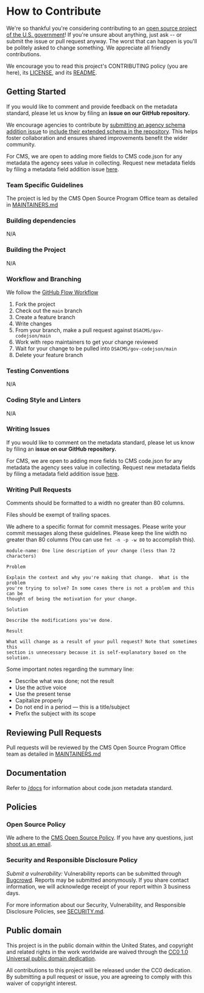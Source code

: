 # How to Contribute

We're so thankful you're considering contributing to an [open source project of
the U.S. government](https://code.gov/)! If you're unsure about anything, just
ask -- or submit the issue or pull request anyway. The worst that can happen is
you'll be politely asked to change something. We appreciate all friendly
contributions.

We encourage you to read this project's CONTRIBUTING policy (you are here), its
[LICENSE](LICENSE.md), and its [README](README.md).

## Getting Started

If you would like to comment and provide feedback on the metadata standard, please let us know by filing an **issue on our GitHub repository.**

We encourage agencies to contribute by [submitting an agency schema addition issue](https://github.com/DSACMS/gov-codejson/issues) to [include their extended schema in the repository](../schemas). This helps foster collaboration and ensures shared improvements benefit the wider community.

For CMS, we are open to adding more fields to CMS code.json for any metadata the agency sees value in collecting. Request new metadata fields by filing a metadata field addition issue [here](https://github.com/DSACMS/gov-codejson/issues/new?template=metadata-field-addition.md).

### Team Specific Guidelines

The project is led by the CMS Open Source Program Office team as detailed in [MAINTAINERS.md](/MAINTAINERS.md)

### Building dependencies

N/A

### Building the Project

N/A

### Workflow and Branching

We follow the [GitHub Flow Workflow](https://guides.github.com/introduction/flow/)

1.  Fork the project
2.  Check out the `main` branch
3.  Create a feature branch
4.  Write changes
5.  From your branch, make a pull request against `DSACMS/gov-codejson/main`
6.  Work with repo maintainers to get your change reviewed
7.  Wait for your change to be pulled into `DSACMS/gov-codejson/main`
8.  Delete your feature branch

### Testing Conventions

N/A

### Coding Style and Linters

N/A

### Writing Issues

If you would like to comment on the metadata standard, please let us know by filing an **issue on our GitHub repository.**

For CMS, we are open to adding more fields to CMS code.json for any metadata the agency sees value in collecting. Request new metadata fields by filing a metadata field addition issue [here](https://github.com/DSACMS/gov-codejson/issues/new?template=metadata-field-addition.md).

### Writing Pull Requests

Comments should be formatted to a width no greater than 80 columns.

Files should be exempt of trailing spaces.

We adhere to a specific format for commit messages. Please write your commit
messages along these guidelines. Please keep the line width no greater than 80
columns (You can use `fmt -n -p -w 80` to accomplish this).

    module-name: One line description of your change (less than 72 characters)

    Problem

    Explain the context and why you're making that change.  What is the problem
    you're trying to solve? In some cases there is not a problem and this can be
    thought of being the motivation for your change.

    Solution

    Describe the modifications you've done.

    Result

    What will change as a result of your pull request? Note that sometimes this
    section is unnecessary because it is self-explanatory based on the solution.

Some important notes regarding the summary line:

- Describe what was done; not the result
- Use the active voice
- Use the present tense
- Capitalize properly
- Do not end in a period — this is a title/subject
- Prefix the subject with its scope

## Reviewing Pull Requests

Pull requests will be reviewed by the CMS Open Source Program Office team as detailed in [MAINTAINERS.md](/MAINTAINERS.md)

<!--
## Shipping Releases

<!-- TODO: What cadence does your project ship new releases? (e.g. one-time, ad-hoc, periodically, upon merge of new patches) Who does so?
-->

## Documentation

Refer to [/docs](./docs/) for information about code.json metadata standard.

## Policies

### Open Source Policy

We adhere to the [CMS Open Source
Policy](https://github.com/CMSGov/cms-open-source-policy). If you have any
questions, just [shoot us an email](mailto:opensource@cms.hhs.gov).

### Security and Responsible Disclosure Policy

_Submit a vulnerability:_ Vulnerability reports can be submitted through [Bugcrowd](https://bugcrowd.com/cms-vdp). Reports may be submitted anonymously. If you share contact information, we will acknowledge receipt of your report within 3 business days.

For more information about our Security, Vulnerability, and Responsible Disclosure Policies, see [SECURITY.md](SECURITY.md).

## Public domain

This project is in the public domain within the United States, and copyright and related rights in the work worldwide are waived through the [CC0 1.0 Universal public domain dedication](https://creativecommons.org/publicdomain/zero/1.0/).

All contributions to this project will be released under the CC0 dedication. By submitting a pull request or issue, you are agreeing to comply with this waiver of copyright interest.